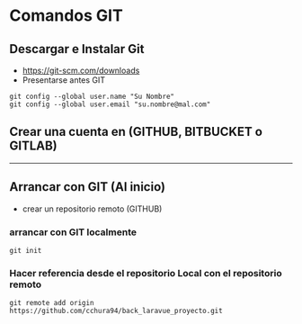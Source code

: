# Comandos GIT
## Descargar e Instalar Git
- https://git-scm.com/downloads
- Presentarse antes GIT
```
git config --global user.name "Su Nombre"
git config --global user.email "su.nombre@mal.com"
```
## Crear una cuenta en (GITHUB, BITBUCKET o GITLAB)
------

## Arrancar con GIT (Al inicio)
- crear un repositorio remoto (GITHUB)
### arrancar con GIT localmente
```
git init
```
### Hacer referencia desde el repositorio Local con el repositorio remoto
```
git remote add origin https://github.com/cchura94/back_laravue_proyecto.git
```
